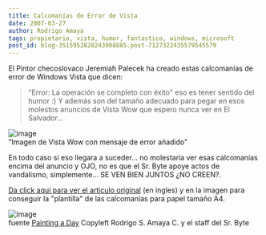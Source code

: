 ```yaml
---
title: Calcomanías de Error de Vista
date: 2007-03-27
author: Rodrigo Amaya
tags: propietario, vista, humor, fantastico, windows, microsoft
post_id: blog-3515952828243908885.post-7127322435579545579
---
```


El Pintor checoslovaco Jeremiah Palecek ha creado estas calcomanías de error de Windows Vista que dicen:
> "Error: La operación se completo con
> éxito"
eso es tener sentido del humor :) Y además son del tamaño adecuado para pegar en esos molestos anuncios de Vista Wow que espero nunca ver en El Salvador...

![image](https://bp3.blogger.com/_ayvorITawE4/RglNx57huUI/AAAAAAAAAOY/2Nk6fdeuAUA/s400/vistasticker.jpg)    
"Imagen de Vista Wow con
mensaje de error añadido"

En todo caso si eso llegara a suceder... no molestaría ver esas calcomanías encima del anuncio y OJO, no es que el Sr. Byte apoye actos de vandalismo, simplemente... SE VEN BIEN JUNTOS ¿NO CREEN?.

[Da click aquí para ver el articulo original](https://jeremiahpalecek.blogspot.com/2007/03/windows-vista-is-here-wow-im-so-excited.html) (en ingles) y en la imagen para conseguir
la "plantilla" de las calcomanías para papel tamaño A4.

![image](https://bp3.blogger.com/_ayvorITawE4/RglQw57huVI/AAAAAAAAAOg/j7I0m-PXFRE/s400/windows_vista_multiple.jpg)    
fuente [Painting a Day](https://jeremiahpalecek.blogspot.com/) Copyleft Rodrigo S. Amaya C. y el staff del Sr. Byte